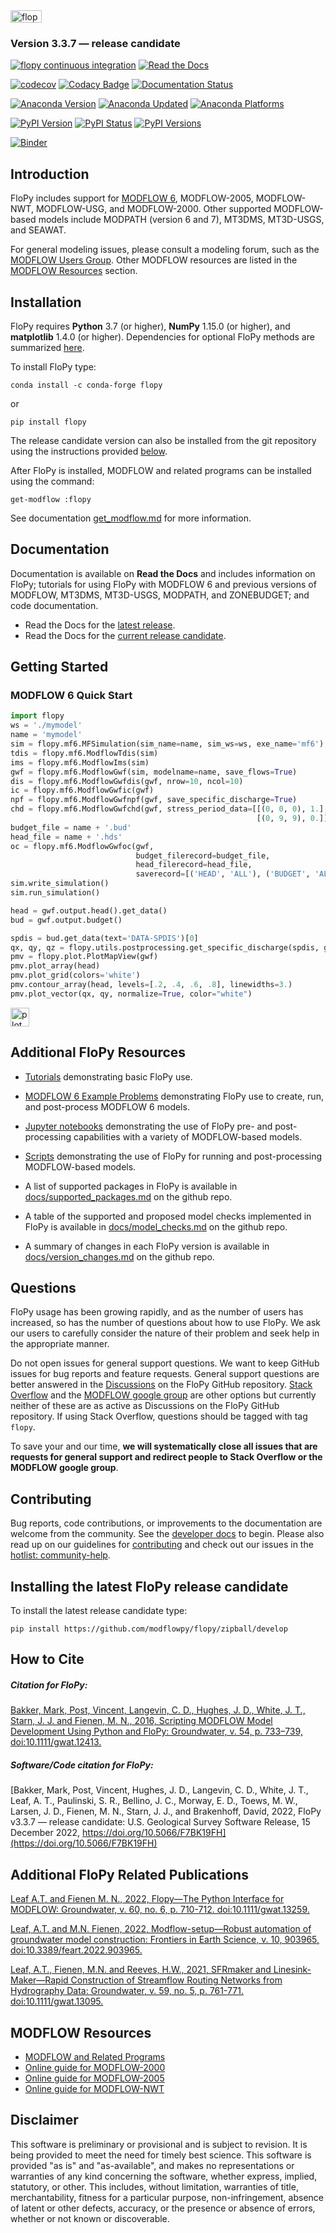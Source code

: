 
<img src="https://raw.githubusercontent.com/modflowpy/flopy/master/examples/images/flopy3.png" alt="flopy3" style="width:50;height:20">

### Version 3.3.7 &mdash; release candidate
[![flopy continuous integration](https://github.com/modflowpy/flopy/actions/workflows/commit.yml/badge.svg?branch=develop)](https://github.com/modflowpy/flopy/actions/workflows/commit.yml)
[![Read the Docs](https://github.com/modflowpy/flopy/actions/workflows/rtd.yml/badge.svg?branch=develop)](https://github.com/modflowpy/flopy/actions/workflows/rtd.yml)

[![codecov](https://codecov.io/gh/modflowpy/flopy/branch/develop/graph/badge.svg)](https://codecov.io/gh/modflowpy/flopy)
[![Codacy Badge](https://app.codacy.com/project/badge/Grade/3f44f457aa474a8f83ad60c1842f7be2)](https://www.codacy.com/gh/modflowpy/flopy/dashboard?utm_source=github.com&amp;utm_medium=referral&amp;utm_content=modflowpy/flopy&amp;utm_campaign=Badge_Grade)
[![Documentation Status](https://readthedocs.org/projects/flopy/badge/?version=latest)](https://flopy.readthedocs.io/en/latest/?badge=latest)

[![Anaconda Version](https://anaconda.org/conda-forge/flopy/badges/version.svg)](https://anaconda.org/conda-forge/flopy)
[![Anaconda Updated](https://anaconda.org/conda-forge/flopy/badges/latest_release_date.svg)](https://anaconda.org/conda-forge/flopy)
[![Anaconda Platforms](https://anaconda.org/conda-forge/flopy/badges/platforms.svg)](https://anaconda.org/conda-forge/flopy)

[![PyPI Version](https://img.shields.io/pypi/v/flopy.png)](https://pypi.python.org/pypi/flopy)
[![PyPI Status](https://img.shields.io/pypi/status/flopy.png)](https://pypi.python.org/pypi/flopy)
[![PyPI Versions](https://img.shields.io/pypi/pyversions/flopy.png)](https://pypi.python.org/pypi/flopy)

[![Binder](https://mybinder.org/badge_logo.svg)](https://mybinder.org/v2/gh/modflowpy/flopy.git/develop)

Introduction
-----------------------------------------------

FloPy includes support for [MODFLOW 6](docs/mf6.md), MODFLOW-2005, MODFLOW-NWT, MODFLOW-USG, and MODFLOW-2000. Other supported MODFLOW-based models include MODPATH (version 6 and 7), MT3DMS, MT3D-USGS, and SEAWAT.

For general modeling issues, please consult a modeling forum, such as the [MODFLOW Users Group](https://groups.google.com/forum/#!forum/modflow).  Other MODFLOW resources are listed in the [MODFLOW Resources](https://github.com/modflowpy/flopy#modflow-resources) section.


Installation
-----------------------------------------------

FloPy requires **Python** 3.7 (or higher), **NumPy** 1.15.0 (or higher), and **matplotlib** 1.4.0 (or higher).  Dependencies for optional FloPy methods are summarized [here](docs/flopy_method_dependencies.md).

To install FloPy type:

    conda install -c conda-forge flopy

or

    pip install flopy


The release candidate version can also be installed from the git repository using the instructions provided [below](#relcand).

After FloPy is installed, MODFLOW and related programs can be installed using the command:

    get-modflow :flopy

See documentation [get_modflow.md](https://github.com/modflowpy/flopy/blob/develop/docs/get_modflow.md) for more information.


Documentation
-----------------------------------------------

Documentation is available on **Read the Docs** and includes information
on FloPy; tutorials for using FloPy with MODFLOW 6 and previous versions
of MODFLOW, MT3DMS, MT3D-USGS, MODPATH, and ZONEBUDGET; and code documentation.

 - Read the Docs for the [latest release](https://flopy.readthedocs.io).
 - Read the Docs for the [current release candidate](https://flopy.readthedocs.io/en/latest/).


Getting Started
-----------------------------------------------

### MODFLOW 6 Quick Start

```python
import flopy
ws = './mymodel'
name = 'mymodel'
sim = flopy.mf6.MFSimulation(sim_name=name, sim_ws=ws, exe_name='mf6')
tdis = flopy.mf6.ModflowTdis(sim)
ims = flopy.mf6.ModflowIms(sim)
gwf = flopy.mf6.ModflowGwf(sim, modelname=name, save_flows=True)
dis = flopy.mf6.ModflowGwfdis(gwf, nrow=10, ncol=10)
ic = flopy.mf6.ModflowGwfic(gwf)
npf = flopy.mf6.ModflowGwfnpf(gwf, save_specific_discharge=True)
chd = flopy.mf6.ModflowGwfchd(gwf, stress_period_data=[[(0, 0, 0), 1.],
                                                       [(0, 9, 9), 0.]])
budget_file = name + '.bud'
head_file = name + '.hds'
oc = flopy.mf6.ModflowGwfoc(gwf,
                            budget_filerecord=budget_file,
                            head_filerecord=head_file,
                            saverecord=[('HEAD', 'ALL'), ('BUDGET', 'ALL')])
sim.write_simulation()
sim.run_simulation()

head = gwf.output.head().get_data()
bud = gwf.output.budget()

spdis = bud.get_data(text='DATA-SPDIS')[0]
qx, qy, qz = flopy.utils.postprocessing.get_specific_discharge(spdis, gwf)
pmv = flopy.plot.PlotMapView(gwf)
pmv.plot_array(head)
pmv.plot_grid(colors='white')
pmv.contour_array(head, levels=[.2, .4, .6, .8], linewidths=3.)
pmv.plot_vector(qx, qy, normalize=True, color="white")
```
<img src="examples/images/quickstart.png" alt="plot" style="width:30;height:30">


Additional FloPy Resources
------------------------------------------------

- [Tutorials](https://flopy.readthedocs.io/en/latest/tutorials.html) demonstrating basic FloPy use.

- [MODFLOW 6 Example Problems](https://modflow6-examples.readthedocs.io/en/latest/) demonstrating FloPy use to create, run, and post-process MODFLOW 6 models.

- [Jupyter notebooks](docs/notebook_examples.md) demonstrating the use of FloPy pre- and post-processing capabilities with a variety of MODFLOW-based models.

- [Scripts](docs/script_examples.md) demonstrating the use of FloPy for running and post-processing MODFLOW-based models.

- A list of supported packages in FloPy is available in [docs/supported_packages.md](docs/supported_packages.md) on the github repo.

- A table of the supported and proposed model checks implemented in  FloPy is available in [docs/model_checks.md](docs/model_checks.md) on the github repo.

- A summary of changes in each FloPy version is available in [docs/version_changes.md](docs/version_changes.md) on the github repo.

Questions
------------------------------------------------
FloPy usage has been growing rapidly, and as the number of users has increased, so has the number of questions about how to use FloPy.  We ask our users to carefully consider the nature of their problem and seek help in the appropriate manner.

Do not open issues for general support questions.  We want to keep GitHub issues for bug reports and feature requests. General support questions are better answered in the [Discussions](https://github.com/modflowpy/flopy/discussions) on the FloPy GitHub repository. [Stack Overflow](https://stackoverflow.com/questions/tagged/flopy) and the [MODFLOW google group](https://groups.google.com/forum/#!forum/modflow) are other options but currently neither of these are as active as Discussions on the FloPy GitHub repository. If using Stack Overflow, questions should be tagged with tag `flopy`.

To save your and our time, **we will systematically close all issues that are requests for general support and redirect people to Stack Overflow or the MODFLOW google group**.


Contributing
------------------------------------------------

Bug reports, code contributions, or improvements to the documentation are welcome from the community. See the [developer docs](DEVELOPER.md) to begin. Please also read up on our guidelines for [contributing](CONTRIBUTING.md) and check out our issues in the [hotlist: community-help](https://github.com/modflowpy/flopy/labels/hotlist%3A%20community%20help).


<a name="relcand"></a>Installing the latest FloPy release candidate
------------------------------------------------

To install the latest release candidate type:

    pip install https://github.com/modflowpy/flopy/zipball/develop


How to Cite
-----------------------------------------------

##### ***Citation for FloPy:***

[Bakker, Mark, Post, Vincent, Langevin, C. D., Hughes, J. D., White, J. T., Starn, J. J. and Fienen, M. N., 2016, Scripting MODFLOW Model Development Using Python and FloPy: Groundwater, v. 54, p. 733–739, doi:10.1111/gwat.12413.](https://doi.org/10.1111/gwat.12413)

##### ***Software/Code citation for FloPy:***

[Bakker, Mark, Post, Vincent, Hughes, J. D., Langevin, C. D., White, J. T., Leaf, A. T., Paulinski, S. R., Bellino, J. C., Morway, E. D., Toews, M. W., Larsen, J. D., Fienen, M. N., Starn, J. J., and Brakenhoff, Davíd, 2022, FloPy v3.3.7 &mdash; release candidate: U.S. Geological Survey Software Release, 15 December 2022, https://doi.org/10.5066/F7BK19FH](https://doi.org/10.5066/F7BK19FH)


Additional FloPy Related Publications
-----------------------------------------------

[Leaf A.T, and Fienen M. N., 2022, Flopy&mdash;The Python Interface for MODFLOW: Groundwater, v. 60, no. 6, p. 710-712. doi:10.1111/gwat.13259.](https://doi.org/10.1111/gwat.13259)

[Leaf, A.T. and M.N. Fienen, 2022, Modflow-setup&mdash;Robust automation of groundwater model construction: Frontiers in Earth Science, v. 10, 903965, doi:10.3389/feart.2022.903965.](https://doi.org/10.3389/feart.2022.903965)

[Leaf, A.T., Fienen, M.N. and Reeves, H.W., 2021, SFRmaker and Linesink-Maker&mdash;Rapid Construction of Streamflow Routing Networks from Hydrography Data: Groundwater, v. 59, no. 5, p. 761-771. doi:10.1111/gwat.13095.](https://doi.org/10.1111/gwat.13095)


MODFLOW Resources
-----------------------------------------------

+ [MODFLOW and Related Programs](https://water.usgs.gov/ogw/modflow/)
+ [Online guide for MODFLOW-2000](https://water.usgs.gov/nrp/gwsoftware/modflow2000/Guide/)
+ [Online guide for MODFLOW-2005](https://water.usgs.gov/ogw/modflow/MODFLOW-2005-Guide/)
+ [Online guide for MODFLOW-NWT](https://water.usgs.gov/ogw/modflow-nwt/MODFLOW-NWT-Guide/)


Disclaimer
----------

This software is preliminary or provisional and is subject to revision. It is 
being provided to meet the need for timely best science. This software is 
provided "as is" and "as-available", and makes no representations or warranties 
of any kind concerning the software, whether express, implied, statutory, or 
other. This includes, without limitation, warranties of title, 
merchantability, fitness for a particular purpose, non-infringement, absence 
of latent or other defects, accuracy, or the presence or absence of errors, 
whether or not known or discoverable.

